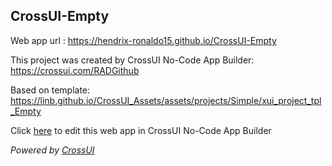 ## CrossUI-Empty
Web app url : https://hendrix-ronaldo15.github.io/CrossUI-Empty

This project was created by CrossUI No-Code App Builder: https://crossui.com/RADGithub

Based on template: https://linb.github.io/CrossUI_Assets/assets/projects/Simple/xui_project_tpl_Empty

Click [here](https://crossui.com/RADGithub/#!from=github&owner=hendrix-ronaldo15&repo=CrossUI-Empty) to edit this web app in CrossUI No-Code App Builder

<i>Powered by [CrossUI](https://crossui.com)</i>
